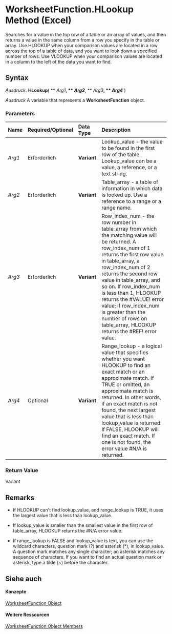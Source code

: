 
# WorksheetFunction.HLookup Method (Excel)

Searches for a value in the top row of a table or an array of values, and then returns a value in the same column from a row you specify in the table or array. Use HLOOKUP when your comparison values are located in a row across the top of a table of data, and you want to look down a specified number of rows. Use VLOOKUP when your comparison values are located in a column to the left of the data you want to find.


## Syntax

 _Ausdruck_. **HLookup**( ** _Arg1_**, ** _Arg2_**, ** _Arg3_**, ** _Arg4_** )

 _Ausdruck_ A variable that represents a **WorksheetFunction** object.


### Parameters



|**Name**|**Required/Optional**|**Data Type**|**Description**|
|:-----|:-----|:-----|:-----|
| _Arg1_|Erforderlich|**Variant**|Lookup_value - the value to be found in the first row of the table. Lookup_value can be a value, a reference, or a text string.|
| _Arg2_|Erforderlich|**Variant**|Table_array - a table of information in which data is looked up. Use a reference to a range or a range name.|
| _Arg3_|Erforderlich|**Variant**|Row_index_num - the row number in table_array from which the matching value will be returned. A row_index_num of 1 returns the first row value in table_array, a row_index_num of 2 returns the second row value in table_array, and so on. If row_index_num is less than 1, HLOOKUP returns the #VALUE! error value; if row_index_num is greater than the number of rows on table_array, HLOOKUP returns the #REF! error value.|
| _Arg4_|Optional|**Variant**|Range_lookup - a logical value that specifies whether you want HLOOKUP to find an exact match or an approximate match. If TRUE or omitted, an approximate match is returned. In other words, if an exact match is not found, the next largest value that is less than lookup_value is returned. If FALSE, HLOOKUP will find an exact match. If one is not found, the error value #N/A is returned.|

### Return Value

Variant


## Remarks




- If HLOOKUP can't find lookup_value, and range_lookup is TRUE, it uses the largest value that is less than lookup_value.
    
- If lookup_value is smaller than the smallest value in the first row of table_array, HLOOKUP returns the #N/A error value.
    
- If range_lookup is FALSE and lookup_value is text, you can use the wildcard characters, question mark (?) and asterisk (*), in lookup_value. A question mark matches any single character; an asterisk matches any sequence of characters. If you want to find an actual question mark or asterisk, type a tilde (~) before the character.
    

## Siehe auch


#### Konzepte


[WorksheetFunction Object](7b1d5639-363d-632c-2cf0-2232562646b6.md)
#### Weitere Ressourcen


[WorksheetFunction Object Members](http://msdn.microsoft.com/library/6811ca87-4b53-0bff-88c9-30bf7497879a%28Office.15%29.aspx)